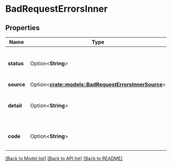 # BadRequestErrorsInner

## Properties

Name | Type | Description | Notes
------------ | ------------- | ------------- | -------------
**status** | Option<**String**> | The HTTP status code applicable to the problem | [optional]
**source** | Option<[**crate::models::BadRequestErrorsInnerSource**](BadRequest_errors_inner_source.md)> |  | [optional]
**detail** | Option<**String**> | A short, human-readable summary of the problem | [optional]
**code** | Option<**String**> | An application-specific error code | [optional]

[[Back to Model list]](../README.md#documentation-for-models) [[Back to API list]](../README.md#documentation-for-api-endpoints) [[Back to README]](../README.md)


